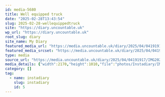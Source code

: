 ```yaml
---
id: media-5680
title: Well equipped truck
date: "2025-02-28T13:43:54"
slug: 2025-02-28-wellequippedtruck
site: "https://diary.uncountable.uk"
wp_url: "https://diary.uncountable.uk"
root_slug: diary
site_name: My Diary
featured_media_url: "https://media.uncountable.uk/diary/2025/04/04191917/IMG20250228134354-edited.webp"
featured_media_srcset: "https://media.uncountable.uk/diary/2025/04/04191917/IMG20250228134354-edited-300x140.webp 300w, https://media.uncountable.uk/diary/2025/04/04191917/IMG20250228134354-edited-1024x477.webp 1024w, https://media.uncountable.uk/diary/2025/04/04191917/IMG20250228134354-edited-150x150.webp 150w, https://media.uncountable.uk/diary/2025/04/04191917/IMG20250228134354-edited-640x298.webp 640w, https://media.uncountable.uk/diary/2025/04/04191917/IMG20250228134354-edited.webp 2170w"
type: media
source_url: "https://media.uncountable.uk/diary/2025/04/04191917/IMG20250228134354-edited.webp"
media_details: {"width":2170,"height":1010,"file":"photos/Instadiary/IMG20250228134354-edited.webp","filesize":163360,"sizes":{"medium":{"file":"IMG20250228134354-edited-300x140.webp","width":300,"height":140,"filesize":13086,"mime_type":"image/webp","source_url":"https://media.uncountable.uk/diary/2025/04/04191917/IMG20250228134354-edited-300x140.webp"},"large":{"file":"IMG20250228134354-edited-1024x477.webp","width":1024,"height":477,"filesize":105882,"mime_type":"image/webp","source_url":"https://media.uncountable.uk/diary/2025/04/04191917/IMG20250228134354-edited-1024x477.webp"},"thumbnail":{"file":"IMG20250228134354-edited-150x150.webp","width":150,"height":150,"filesize":7230,"mime_type":"image/webp","source_url":"https://media.uncountable.uk/diary/2025/04/04191917/IMG20250228134354-edited-150x150.webp"},"mobwidth":{"file":"IMG20250228134354-edited-640x298.webp","width":640,"height":298,"filesize":50124,"mime_type":"image/webp","source_url":"https://media.uncountable.uk/diary/2025/04/04191917/IMG20250228134354-edited-640x298.webp"},"full":{"file":"IMG20250228134354-edited.webp","width":2170,"height":1010,"mime_type":"image/webp","source_url":"https://media.uncountable.uk/diary/2025/04/04191917/IMG20250228134354-edited.webp"}},"image_meta":{"aperture":"0","credit":"","camera":"","caption":"","created_timestamp":"0","copyright":"","focal_length":"0","iso":"0","shutter_speed":"0","title":"","orientation":"0","keywords":[]}}
category: []
tag:
  - name: instadiary
    slug: instadiary
    id: 5
---
```


